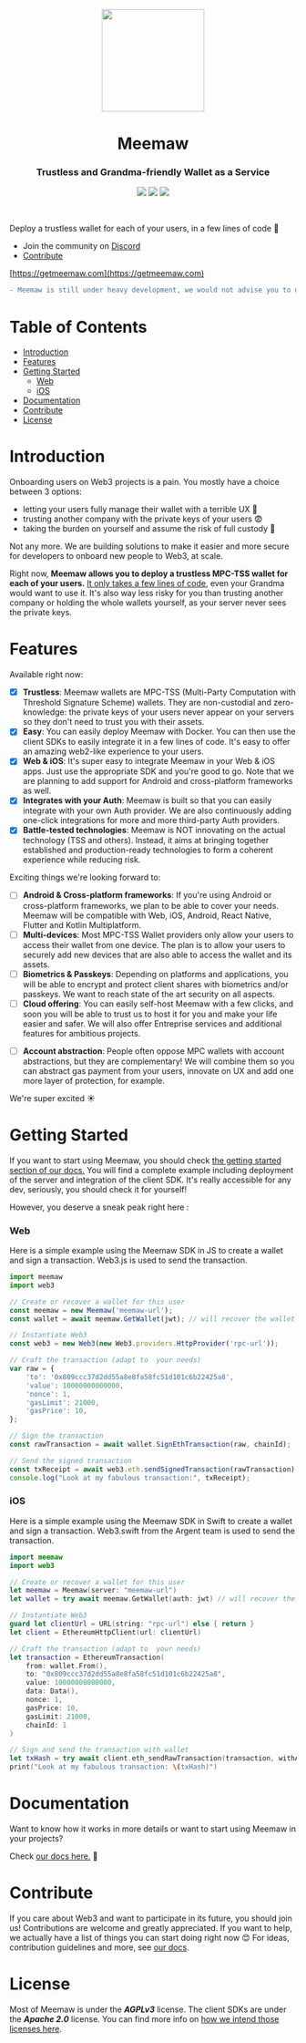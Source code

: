 <p align="center">
    <img src="https://influchain.fra1.digitaloceanspaces.com/static/img/grandma-transparent-purple.png" width="180px" />
</p>

<h1 align="center">Meemaw</h1>

<h3 align="center">Trustless and Grandma-friendly Wallet as a Service</h3>

<p align="center">
    <img src="https://img.shields.io/badge/Latest-v0.1-blue"/>
    <img src="https://img.shields.io/badge/Stability-Alpha-orange"/>
    <img src="https://img.shields.io/badge/License-AGPL%20v3-green.svg"/>
</p>

<br />

Deploy a trustless wallet for each of your users, in a few lines of code 🚀 
* Join the community on [Discord](#)
* [Contribute](CONTRIBUTING.md)
  
[https://getmeemaw.com](https://getmeemaw.com)

```diff
- Meemaw is still under heavy development, we would not advise you to use it in production just yet. 
```

Table of Contents
=================

  * [Introduction](#introduction)
  * [Features](#features)
  * [Getting Started](#getting-started)
      * [Web](#web)
      * [iOS](#ios)
  * [Documentation](#documentation)
  * [Contribute](#contribute)
  * [License](#license)

# Introduction

Onboarding users on Web3 projects is a pain. You mostly have a choice between 3 options: 
* letting your users fully manage their wallet with a terrible UX 🤮
* trusting another company with the private keys of your users 😨
* taking the burden on yourself and assume the risk of full custody 🤯

Not any more. We are building solutions to make it easier and more secure for developers to onboard new people to Web3, at scale.

Right now, **Meemaw allows you to deploy a trustless MPC-TSS wallet for each of your users.** [It only takes a few lines of code](#getting-started), even your Grandma would want to use it. It's also way less risky for you than trusting another company or holding the whole wallets yourself, as your server never sees the private keys.

# Features

Available right now:

- [x] **Trustless**: Meemaw wallets are MPC-TSS (Multi-Party Computation with Threshold Signature Scheme) wallets. They are non-custodial and zero-knowledge: the private keys of your users never appear on your servers so they don't need to trust you with their assets.
- [x] **Easy**: You can easily deploy Meemaw with Docker. You can then use the client SDKs to easily integrate it in a few lines of code. It's easy to offer an amazing web2-like experience to your users.
- [x] **Web & iOS**: It's super easy to integrate Meemaw in your Web & iOS apps. Just use the appropriate SDK and you're good to go. Note that we are planning to add support for Android and cross-platform frameworks as well.
- [x] **Integrates with your Auth**: Meemaw is built so that you can easily integrate with your own Auth provider. We are also continuously adding one-click integrations for more and more third-party Auth providers.
- [x] **Battle-tested technologies**: Meemaw is NOT innovating on the actual technology (TSS and others). Instead, it aims at bringing together established and production-ready technologies to form a coherent experience while reducing risk. 
<!-- the next points are not as key and important, people will see it in docs or it's obvious -->
<!-- - [x] **Ethereum and more**: Meemaw is compatible with most blockchains (those based on ECDSA). On top of that, it provides helpers to send transactions and call smart contract on Ethereum and other EVM blockchains with one line of code. -->
<!--* **No vendor lock-in**: On top of being open-source and here to stay, Meemaw is built so that you can migrate at any time. From cloud or self-hosted to a competitor or to a different way of dealing with Web3 onboarding.-->
<!--* **Self-hosted**: Meemaw is built so that you can easily self-host it in just a few clicks. Depending on your objectives, you may want to install Meemaw with Docker or build it from source. Both options are available.-->


Exciting things we're looking forward to:

- [ ] **Android & Cross-platform frameworks**: If you're using Android or cross-platform frameworks, we plan to be able to cover your needs. Meemaw will be compatible with Web, iOS, Android, React Native, Flutter and Kotlin Multiplatform.
- [ ] **Multi-devices**: Most MPC-TSS Wallet providers only allow your users to access their wallet from one device. The plan is to allow your users to securely add new devices that are also able to access the wallet and its assets.
- [ ] **Biometrics & Passkeys**: Depending on platforms and applications, you will be able to encrypt and protect client shares with biometrics and/or passkeys. We want to reach state of the art security on all aspects.
- [ ] **Cloud offering**: You can easily self-host Meemaw with a few clicks, and soon you will be able to trust us to host it for you and make your life easier and safer. We will also offer Entreprise services and additional features for ambitious projects.
<!-- - [ ] **Dual server mode**: You will be able to perform the TSS process between two servers, removing the need to store anything client-side. You will also be able to combine one server you self-host and one server we host on our cloud, maximising the benefits. -->
- [ ] **Account abstraction**: People often oppose MPC wallets with account abstractions, but they are complementary! We will combine them so you can abstract gas payment from your users, innovate on UX and add one more layer of protection, for example.

We're super excited ☀️

# Getting Started

If you want to start using Meemaw, you should check [the getting started section of our docs.](https://getmeemaw.com/docs/getting-started) You will find a complete example including deployment of the server and integration of the client SDK. It's really accessible for any dev, seriously, you should check it for yourself!

However, you deserve a sneak peak right here :

### Web
Here is a simple example using the Meemaw SDK in JS to create a wallet and sign a transaction. Web3.js is used to send the transaction.

```javascript
import meemaw
import web3

// Create or recover a wallet for this user
const meemaw = new Meemaw('meemaw-url');
const wallet = await meemaw.GetWallet(jwt); // will recover the wallet if exists for the user or create a new one

// Instantiate Web3
const web3 = new Web3(new Web3.providers.HttpProvider('rpc-url'));

// Craft the transaction (adapt to  your needs)   
var raw = {
    'to': '0x809ccc37d2dd55a8e8fa58fc51d101c6b22425a8',
    'value': 10000000000000, 
    'nonce': 1,
    'gasLimit': 21000,
    'gasPrice': 10,
};

// Sign the transaction
const rawTransaction = await wallet.SignEthTransaction(raw, chainId);

// Send the signed transaction
const txReceipt = await web3.eth.sendSignedTransaction(rawTransaction);
console.log("Look at my fabulous transaction:", txReceipt);

```

### iOS
Here is a simple example using the Meemaw SDK in Swift to create a wallet and sign a transaction. Web3.swift from the Argent team is used to send the transaction.

```swift
import meemaw
import web3

// Create or recover a wallet for this user
let meemaw = Meemaw(server: "meemaw-url")
let wallet = try await meemaw.GetWallet(auth: jwt) // will recover the wallet if exists for the user or create a new one

// Instantiate Web3
guard let clientUrl = URL(string: "rpc-url") else { return }
let client = EthereumHttpClient(url: clientUrl)

// Craft the transaction (adapt to  your needs) 
let transaction = EthereumTransaction(
    from: wallet.From(),
    to: "0x809ccc37d2dd55a8e8fa58fc51d101c6b22425a8",
    value: 10000000000000,
    data: Data(),
    nonce: 1,
    gasPrice: 10,
    gasLimit: 21000,
    chainId: 1
)

// Sign and send the transaction with wallet
let txHash = try await client.eth_sendRawTransaction(transaction, withAccount: wallet)
print("Look at my fabulous transaction: \(txHash)")
```

# Documentation

Want to know how it works in more details or want to start using Meemaw in your projects?

Check [our docs here.](https://getmeemaw.com/docs/intro) 🚀

# Contribute

If you care about Web3 and want to participate in its future, you should join us! Contributions are welcome and greatly appreciated.
If you want to help, we actually have a list of things you can start doing right now 😊
For ideas, contribution guidelines and more, see [our docs](https://getmeemaw.com/docs/contribute/).

# License

Most of Meemaw is under the ***AGPLv3*** license. The client SDKs are under the ***Apache 2.0*** license. You can find more info on [how we intend those licenses here](licenses.md).
